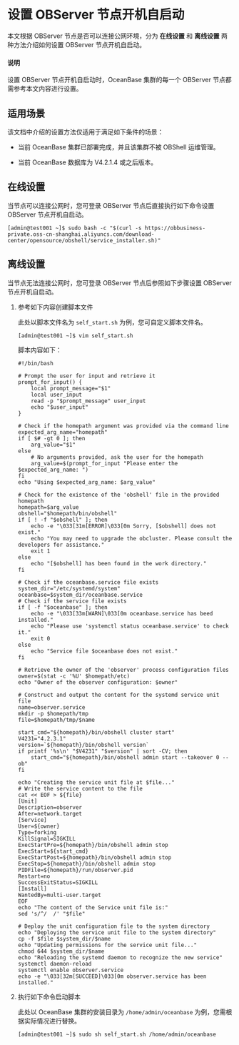 # 设置 OBServer 节点开机自启动

本文根据 OBServer 节点是否可以连接公网环境，分为 **在线设置** 和 **离线设置** 两种方法介绍如何设置 OBServer 节点开机自启动。

<main id="notice" type='explain'>
  <h4>说明</h4>
  <p>设置 OBServer 节点开机自启动时，OceanBase 集群的每一个 OBServer 节点都需参考本文内容进行设置。</p>
</main>

## 适用场景

该文档中介绍的设置方法仅适用于满足如下条件的场景：

* 当前 OceanBase 集群已部署完成，并且该集群不被 OBShell 运维管理。

* 当前 OceanBase 数据库为 V4.2.1.4 或之后版本。

## 在线设置

当节点可以连接公网时，您可登录 OBServer 节点后直接执行如下命令设置 OBServer 节点开机自启动。

```shell
[admin@test001 ~]$ sudo bash -c "$(curl -s https://obbusiness-private.oss-cn-shanghai.aliyuncs.com/download-center/opensource/obshell/service_installer.sh)"
```

## 离线设置

当节点无法连接公网时，您可登录 OBServer 节点后参照如下步骤设置 OBServer 节点开机自启动。

1. 参考如下内容创建脚本文件

   此处以脚本文件名为 `self_start.sh` 为例，您可自定义脚本文件名。

   ```shell
   [admin@test001 ~]$ vim self_start.sh
   ```

   脚本内容如下：

   ```shell
   #!/bin/bash

   # Prompt the user for input and retrieve it
   prompt_for_input() {
       local prompt_message="$1"
       local user_input
       read -p "$prompt_message" user_input
       echo "$user_input"
   }

   # Check if the homepath argument was provided via the command line
   expected_arg_name="homepath"
   if [ $# -gt 0 ]; then
       arg_value="$1"
   else
       # No arguments provided, ask the user for the homepath
       arg_value=$(prompt_for_input "Please enter the $expected_arg_name: ")
   fi
   echo "Using $expected_arg_name: $arg_value"

   # Check for the existence of the 'obshell' file in the provided homepath
   homepath=$arg_value
   obshell="$homepath/bin/obshell"
   if [ ! -f "$obshell" ]; then
       echo -e "\033[31m[ERROR]\033[0m Sorry, [$obshell] does not exist."
       echo "You may need to upgrade the obcluster. Please consult the developers for assistance."
       exit 1
   else
       echo "[$obshell] has been found in the work directory."
   fi

   # Check if the oceanbase.service file exists
   system_dir="/etc/systemd/system"
   oceanbase=$system_dir/oceanbase.service
   # Check if the service file exists
   if [ -f "$oceanbase" ]; then
       echo -e "\033[33m[WARN]\033[0m oceanbase.service has beed installed."
       echo "Please use 'systemctl status oceanbase.service' to check it."
       exit 0
   else
       echo "Service file $oceanbase does not exist."
   fi

   # Retrieve the owner of the 'observer' process configuration files
   owner=$(stat -c '%U' $homepath/etc)
   echo "Owner of the observer configuration: $owner"

   # Construct and output the content for the systemd service unit file
   name=observer.service
   mkdir -p $homepath/tmp
   file=$homepath/tmp/$name

   start_cmd="${homepath}/bin/obshell cluster start"
   V4231="4.2.3.1"
   version=`${homepath}/bin/obshell version`
   if printf '%s\n' "$V4231" "$version" | sort -CV; then
       start_cmd="${homepath}/bin/obshell admin start --takeover 0 --ob"
   fi

   echo "Creating the service unit file at $file..."
   # Write the service content to the file
   cat << EOF > ${file}
   [Unit]
   Description=observer
   After=network.target
   [Service]
   User=${owner}
   Type=forking
   KillSignal=SIGKILL
   ExecStartPre=${homepath}/bin/obshell admin stop
   ExecStart=${start_cmd}
   ExecStartPost=${homepath}/bin/obshell admin stop
   ExecStop=${homepath}/bin/obshell admin stop
   PIDFile=${homepath}/run/observer.pid
   Restart=no
   SuccessExitStatus=SIGKILL
   [Install]
   WantedBy=multi-user.target
   EOF
   echo "The content of the Service unit file is:"
   sed 's/^/  /' "$file"

   # Deploy the unit configuration file to the system directory
   echo "Deploying the service unit file to the system directory"
   cp -f $file $system_dir/$name
   echo "Updating permissions for the service unit file..."
   chmod 644 $system_dir/$name
   echo "Reloading the systemd daemon to recognize the new service"
   systemctl daemon-reload
   systemctl enable observer.service
   echo -e "\033[32m[SUCCEED]\033[0m observer.service has been installed."
   ```

2. 执行如下命令启动脚本

   此处以 OceanBase 集群的安装目录为 `/home/admin/oceanbase` 为例，您需根据实际情况进行替换。

   ```shell
   [admin@test001 ~]$ sudo sh self_start.sh /home/admin/oceanbase
   ```
